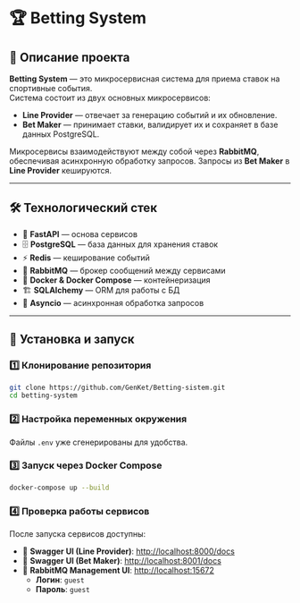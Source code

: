 # 🏆 Betting System

## 📌 Описание проекта

**Betting System** — это микросервисная система для приема ставок на спортивные события.  
Система состоит из двух основных микросервисов:

- **Line Provider** — отвечает за генерацию событий и их обновление.
- **Bet Maker** — принимает ставки, валидирует их и сохраняет в базе данных PostgreSQL.

Микросервисы взаимодействуют между собой через **RabbitMQ**, обеспечивая асинхронную обработку запросов. Запросы из **Bet Maker** в **Line Provider** кешируются.

---

## 🛠️ Технологический стек

- 🚀 **FastAPI** — основа сервисов  
- 🗄️ **PostgreSQL** — база данных для хранения ставок  
- ⚡ **Redis** — кеширование событий  
- 📩 **RabbitMQ** — брокер сообщений между сервисами  
- 🐳 **Docker & Docker Compose** — контейнеризация  
- 🏗️ **SQLAlchemy** — ORM для работы с БД  
- 🔄 **Asyncio** — асинхронная обработка запросов  

---

## 🔧 Установка и запуск

### 1️⃣ Клонирование репозитория

```bash
git clone https://github.com/GenKet/Betting-sistem.git
cd betting-system
```

### 2️⃣ Настройка переменных окружения

Файлы `.env` уже сгенерированы для удобства.

### 3️⃣ Запуск через Docker Compose

```bash
docker-compose up --build
```

### 4️⃣ Проверка работы сервисов

После запуска сервисов доступны:

- 📄 **Swagger UI (Line Provider)**: [http://localhost:8000/docs](http://localhost:8000/docs)  
- 📄 **Swagger UI (Bet Maker)**: [http://localhost:8001/docs](http://localhost:8001/docs)  
- 🐰 **RabbitMQ Management UI**: [http://localhost:15672](http://localhost:15672)  
  - **Логин**: `guest`  
  - **Пароль**: `guest`
